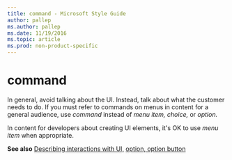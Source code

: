```yaml
---
title: command - Microsoft Style Guide
author: pallep
ms.author: pallep
ms.date: 11/19/2016
ms.topic: article
ms.prod: non-product-specific
---
```


# command

In general, avoid talking about the UI. Instead, talk about what the customer needs to do. If you must refer to commands on menus in content for a general audience, use *command* instead of *menu item, choice,* or *option.* 

In content for developers about creating UI elements, it's OK to use *menu item* when appropriate.

**See also**  [Describing interactions with UI,](/style-guide/procedures-instructions/describing-interactions-with-ui) [option, option button](/style-guide/a-z-word-list-term-collections/o/option-button)
